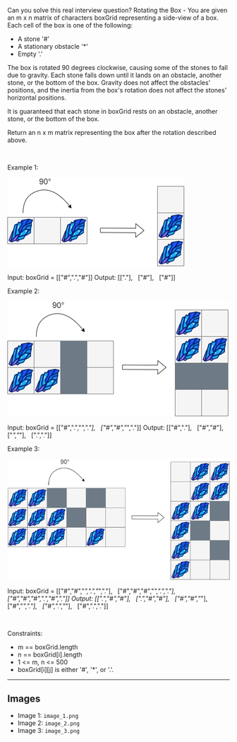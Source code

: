Can you solve this real interview question? Rotating the Box - You are given an m x n matrix of characters boxGrid representing a side-view of a box. Each cell of the box is one of the following:

 * A stone '#'
 * A stationary obstacle '*'
 * Empty '.'

The box is rotated 90 degrees clockwise, causing some of the stones to fall due to gravity. Each stone falls down until it lands on an obstacle, another stone, or the bottom of the box. Gravity does not affect the obstacles' positions, and the inertia from the box's rotation does not affect the stones' horizontal positions.

It is guaranteed that each stone in boxGrid rests on an obstacle, another stone, or the bottom of the box.

Return an n x m matrix representing the box after the rotation described above.

 

Example 1:

![Example 1](./image_1.png)


Input: boxGrid = [["#",".","#"]]
Output: [["."],
         ["#"],
         ["#"]]


Example 2:

![Example 2](./image_2.png)


Input: boxGrid = [["#",".","*","."],
              ["#","#","*","."]]
Output: [["#","."],
         ["#","#"],
         ["*","*"],
         [".","."]]


Example 3:

![Example 3](./image_3.png)


Input: boxGrid = [["#","#","*",".","*","."],
              ["#","#","#","*",".","."],
              ["#","#","#",".","#","."]]
Output: [[".","#","#"],
         [".","#","#"],
         ["#","#","*"],
         ["#","*","."],
         ["#",".","*"],
         ["#",".","."]]


 

Constraints:

 * m == boxGrid.length
 * n == boxGrid[i].length
 * 1 <= m, n <= 500
 * boxGrid[i][j] is either '#', '*', or '.'.

---

## Images

- Image 1: `image_1.png`
- Image 2: `image_2.png`
- Image 3: `image_3.png`
